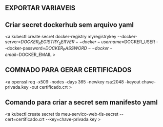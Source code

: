 ## EXPORTAR VARIAVEIS 
<a export DOCKER_REGISTRY_SERVER=https://index.docker.io/v1/ >
<a export DOCKER_USER=Type your dockerhub username, same as when you `docker login` >
<a export DOCKER_EMAIL=Type your dockerhub email, same as when you `docker login` >
<a export DOCKER_PASSWORD=Type your dockerhub pw, same as when you `docker login` >

## Criar secret dockerhub sem arquivo yaml 
<a kubectl create secret docker-registry myregistrykey --docker-server=$DOCKER_REGISTRY_SERVER --docker-username=$DOCKER_USER --docker-password=$DOCKER_PASSWORD   --docker-email=$DOCKER_EMAIL >
 
## COMNADO PARA GERAR CERTIFICADOS 
<a openssl req -x509 -nodes -days 365 -newkey rsa:2048 -keyout chave-privada.key -out certificado.crt >

## Comando para criar a secret sem manifesto yaml 
<a kubectl create secret tls meu-servico-web-tls-secret --cert=certificado.crt --key=chave-privada.key >
